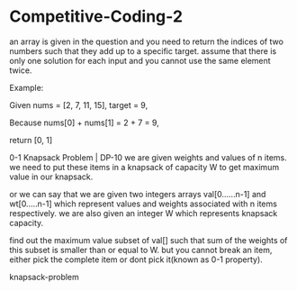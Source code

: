 # Competitive-Coding-2
an array is given in the question and you need to return the indices of two numbers such that they add up to a specific target. assume that there is only one solution for each input and you cannot use the same element twice. 



Example:

Given nums = [2, 7, 11, 15], target = 9,





Because nums[0] + nums[1] = 2 + 7 = 9,



return [0, 1]





0-1 Knapsack Problem | DP-10
we are given weights and values of n items. we need to put these items in a knapsack of capacity W to get maximum value in our knapsack.

or we can say that we are given two integers arrays val[0......n-1] and wt[0.....n-1] which represent values and weights associated with n items respectively. we are also given an integer W  which represents knapsack capacity.

find out the maximum value subset of val[] such that sum of the weights of this subset is smaller than or equal to W. but you cannot break an item, either pick the complete item or dont pick it(known as 0-1 property).

knapsack-problem
